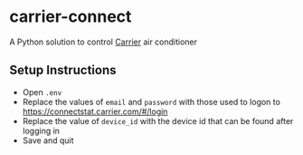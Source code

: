 # carrier-connect

A Python solution to control [Carrier](https://en.wikipedia.org/wiki/Carrier_Global) air conditioner

## Setup Instructions
* Open `.env`
* Replace the values of `email` and `password` with those used to logon to https://connectstat.carrier.com/#/login
* Replace the value of `device_id` with the device id that can be found after logging in
* Save and quit
